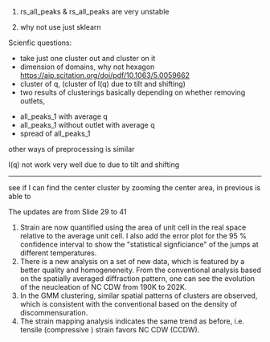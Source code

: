 1. rs_all_peaks & rs_all_peaks are very unstable

2. why not use just sklearn


Scienfic questions:

* take just one cluster out and cluster on it
* dimension of domains, why not hexagon https://aip.scitation.org/doi/pdf/10.1063/5.0059662
* cluster of q, (cluster of I(q) due to tilt and shifting)
* two results of clusterings basically depending on whether removing outlets, 
- all_peaks_1 with average q
- all_peaks_1 without outlet with average q
- spread of all_peaks_1 

other ways of preprocessing is similar

I(q) not work very well due to due to tilt and shifting


---

see if I can find the center cluster by zooming the center area, in previous is able to

The updates are from Slide 29 to 41
1. Strain are now quantified using the area of unit cell in the real space relative to the average unit cell. I also add the error plot for the 95 % confidence interval to show the "statistical signficiance" of the jumps at different temperatures.
2. There is a new analysis on a set of new data, which is featured by a better quality and homogeneneity. From the conventional analysis based on the spatially averaged diffraction pattern, one can see the evolution of the neucleation of NC CDW from 190K to 202K. 
3. In the GMM clustering, similar spatial patterns of clusters are observed, which is consistent with the conventional based on the density of discommensuration.
4. The strain mapping analysis indicates the same trend as before, i.e. tensile (compressive ) strain favors NC CDW (CCDW).


